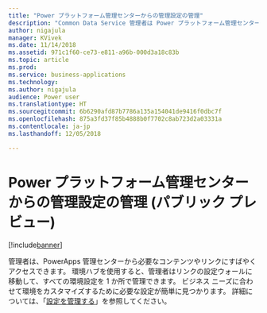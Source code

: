 ```yaml
---
title: "Power プラットフォーム管理センターからの管理設定の管理"
description: "Common Data Service 管理者は Power プラットフォーム管理センターで設定にすばやくアクセスして管理できます"
author: nigajula
manager: KVivek
ms.date: 11/14/2018
ms.assetid: 971c1f60-ce73-e811-a96b-000d3a18c83b
ms.topic: article
ms.prod: 
ms.service: business-applications
ms.technology: 
ms.author: nigajula
audience: Power user
ms.translationtype: HT
ms.sourcegitcommit: 6b6290afd87b7786a135a154041de9416f0dbc7f
ms.openlocfilehash: 875a3fd37f85b4888b0f7702c8ab723d2a03331a
ms.contentlocale: ja-jp
ms.lasthandoff: 12/05/2018

---
```

# <a name="manage-admin-settings-from-the-power-platform-admin-center-public-preview"></a>Power プラットフォーム管理センターからの管理設定の管理 (パブリック プレビュー)


[!include[banner](../../includes/banner.md)]

管理者は、PowerApps 管理センターから必要なコンテンツやリンクにすばやくアクセスできます。 環境ハブを使用すると、管理者はリンクの設定ウォールに移動して、すべての環境設定を 1 か所で管理できます。 ビジネス ニーズに合わせて環境をカスタマイズするために必要な設定が簡単に見つかります。 詳細については、「[設定を管理する](https://docs.microsoft.com/power-platform/admin/admin-settings)」を参照してください。


